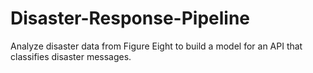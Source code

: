 # Disaster-Response-Pipeline
Analyze disaster data from Figure Eight to build a model for an API that classifies disaster messages.
